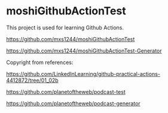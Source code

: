 # moshiGithubActionTest

This project is used for learning Github Actions.

https://github.com/mxs1244/moshiGithubActionTest

https://github.com/mxs1244/moshiGithubActionTest-Generator

Copyright from references:

https://github.com/LinkedInLearning/github-practical-actions-4412872/tree/01_02b

https://github.com/planetoftheweb/podcast-test

https://github.com/planetoftheweb/podcast-generator